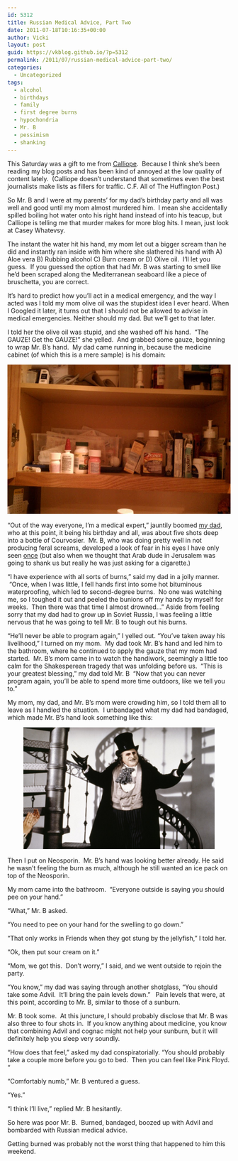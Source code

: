 ```yaml
---
id: 5312
title: Russian Medical Advice, Part Two
date: 2011-07-18T10:16:35+00:00
author: Vicki
layout: post
guid: https://vkblog.github.io/?p=5312
permalink: /2011/07/russian-medical-advice-part-two/
categories:
  - Uncategorized
tags:
  - alcohol
  - birthdays
  - family
  - first degree burns
  - hypochondria
  - Mr. B
  - pessimism
  - shanking
---
```

This Saturday was a gift to me from <a href="http://en.wikipedia.org/wiki/Calliope" target="_blank">Calliope</a>.  Because I think she&#8217;s been reading my blog posts and has been kind of annoyed at the low quality of content lately.  (Calliope doesn&#8217;t understand that sometimes even the best journalists make lists as fillers for traffic. C.F. All of The Huffington Post.)

So Mr. B and I were at my parents&#8217; for my dad&#8217;s birthday party and all was well and good until my mom almost murdered him.  I mean she accidentally spilled boiling hot water onto his right hand instead of into his teacup, but Calliope is telling me that murder makes for more blog hits. I mean, just look at Casey Whatevsy.

The instant the water hit his hand, my mom let out a bigger scream than he did and instantly ran inside with him where she slathered his hand with A) Aloe vera B) Rubbing alcohol C) Burn cream or D) Olive oil.  I&#8217;ll let you guess.  If you guessed the option that had Mr. B was starting to smell like he&#8217;d been scraped along the Mediterranean seaboard like a piece of bruschetta, you are correct.

It&#8217;s hard to predict how you&#8217;ll act in a medical emergency, and the way I acted was I told my mom olive oil was the stupidest idea I ever heard. When I Googled it later, it turns out that I should not be allowed to advise in medical emergencies. Neither should my dad. But we&#8217;ll get to that later.

I told her the olive oil was stupid, and she washed off his hand.  &#8220;The GAUZE! Get the GAUZE!&#8221; she yelled.  And grabbed some gauze, beginning to wrap Mr. B&#8217;s hand.  My dad came running in, because the medicine cabinet (of which this is a mere sample) is his domain:

<p style="text-align: left;">
  <a href="https://raw.githubusercontent.com/vkblog/vkblog.github.io/master/public/img/2011/07/IMAG0893.jpg"><img class="aligncenter size-full wp-image-5314" title="IMAG0893" src="https://raw.githubusercontent.com/vkblog/vkblog.github.io/master/public/img/2011/07/IMAG0893.jpg" alt="" width="560" height="336" /></a>
</p>

<p style="text-align: left;">
  &#8220;Out of the way everyone, I&#8217;m a medical expert,&#8221; jauntily boomed <a href="https://vkblog.github.io/2010/03/08/a-conversation-with-my-parents-about-india/" target="_blank">my dad</a>, who at this point, it being his birthday and all, was about five shots deep into a bottle of Courvosier.  Mr. B, who was doing pretty well in not producing feral screams, developed a look of fear in his eyes I have only seen <a href="https://vkblog.github.io/2010/01/31/millions-of-babies-the-holocaust-and-gender-segregation-its-the-weekend/" target="_blank">once</a> (but also when we thought that Arab dude in Jerusalem was going to shank us but really he was just asking for a cigarette.)
</p>

<p style="text-align: left;">
  &#8220;I have experience with all sorts of burns,&#8221; said my dad in a jolly manner.  &#8220;Once, when I was little, I fell hands first into some hot bituminous waterproofing, which led to second-degree burns.  No one was watching me, so I toughed it out and peeled the bunions off my hands by myself for weeks.  Then there was that time I almost drowned&#8230;&#8221; Aside from feeling sorry that my dad had to grow up in Soviet Russia, I was feeling a little nervous that he was going to tell Mr. B to tough out his burns.
</p>

<p style="text-align: left;">
  &#8220;He&#8217;ll never be able to program again,&#8221; I yelled out. &#8220;You&#8217;ve taken away his livelihood,&#8221; I turned on my mom.  My dad took Mr. B&#8217;s hand and led him to the bathroom, where he continued to apply the gauze that my mom had started.  Mr. B&#8217;s mom came in to watch the handiwork, seemingly a little too calm for the Shakesperean tragedy that was unfolding before us.  &#8220;This is your greatest blessing,&#8221; my dad told Mr. B  &#8220;Now that you can never program again, you&#8217;ll be able to spend more time outdoors, like we tell you to.&#8221;
</p>

<p style="text-align: left;">
  My mom, my dad, and Mr. B&#8217;s mom were crowding him, so I told them all to leave as I handled the situation.  I unbandaged what my dad had bandaged, which made Mr. B&#8217;s hand look something like this:
</p>

<p style="text-align: center;">
  <a href="https://raw.githubusercontent.com/vkblog/vkblog.github.io/master/public/img/2011/07/batmanreturns_penguin.jpg"><img class="aligncenter size-full wp-image-5316" title="batmanreturns_penguin" src="https://raw.githubusercontent.com/vkblog/vkblog.github.io/master/public/img/2011/07/batmanreturns_penguin.jpg" alt="" width="432" height="274" /></a>
</p>

<p style="text-align: left;">
  Then I put on Neosporin.  Mr. B&#8217;s hand was looking better already. He said he wasn&#8217;t feeling the burn as much, although he still wanted an ice pack on top of the Neosporin.
</p>

<p style="text-align: left;">
  My mom came into the bathroom.  &#8220;Everyone outside is saying you should pee on your hand.&#8221;
</p>

<p style="text-align: left;">
  &#8220;What,&#8221; Mr. B asked.
</p>

<p style="text-align: left;">
  &#8220;You need to pee on your hand for the swelling to go down.&#8221;
</p>

<p style="text-align: left;">
  &#8220;That only works in Friends when they got stung by the jellyfish,&#8221; I told her.
</p>

<p style="text-align: left;">
  &#8220;Ok, then put sour cream on it.&#8221;
</p>

<p style="text-align: left;">
  &#8220;Mom, we got this.  Don&#8217;t worry,&#8221; I said, and we went outside to rejoin the party.
</p>

<p style="text-align: left;">
  &#8220;You know,&#8221; my dad was saying through another shotglass, &#8220;You should take some Advil.  It&#8217;ll bring the pain levels down.&#8221;   Pain levels that were, at this point, according to Mr. B, similar to those of a sunburn.
</p>

<p style="text-align: left;">
  Mr. B took some.  At this juncture, I should probably disclose that Mr. B was also three to four shots in.  If you know anything about medicine, you know that combining Advil and cognac might not help your sunburn, but it will definitely help you sleep very soundly.
</p>

<p style="text-align: left;">
  &#8220;How does that feel,&#8221; asked my dad conspiratorially. &#8220;You should probably take a couple more before you go to bed.  Then you can feel like Pink Floyd. &#8220;
</p>

<p style="text-align: left;">
  &#8220;Comfortably numb,&#8221; Mr. B ventured a guess.
</p>

<p style="text-align: left;">
  &#8220;Yes.&#8221;
</p>

<p style="text-align: left;">
  &#8220;I think I&#8217;ll live,&#8221; replied Mr. B hesitantly.
</p>

<p style="text-align: left;">
  So here was poor Mr. B.  Burned, bandaged, boozed up with Advil and bombarded with Russian medical advice.
</p>

<p style="text-align: left;">
  Getting burned was probably not the worst thing that happened to him this weekend.
</p>

<p style="text-align: left;">